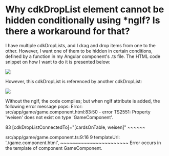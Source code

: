 
# Why cdkDropList element cannot be hidden conditionally using *ngIf? Is there a workaround for that?

I have multiple cdkDropLists, and I drag and drop items from one to the other. However, I want one of them to be hidden in certain conditions, defined by a function in my Angular component's .ts file.
The HTML code snippet on how I want to do it is presented below:
<div
        cdkDropList
        #weisen="cdkDropList"
        [cdkDropListData]="weisenList"
        [cdkDropListConnectedTo]="[playerThreeHand]"
        class="horizontal weisen"
        *ngIf="isFirstRound()"
        cdkDropListOrientation="horizontal"
        (cdkDropListDropped)="drop($event)">
        <div *ngFor="let card of weisenList">
            <img class="horizontal_card" src="assets/french_cards/{{card.cardID}}.svg" cdkDrag>
        </div>
    </div>

However, this cdkDropList is referenced by another cdkDropList:
<div
        cdkDropList
        #playerThreeHand="cdkDropList"
        [cdkDropListData]="playerThreeHandList"
        [cdkDropListConnectedTo]="[cardsOnTable, weisen]"
        class="horizontal bottom"
        cdkDropListOrientation="horizontal"
        (cdkDropListDropped)="drop($event)">
        <div *ngFor="let card of playerThreeHandList">
            <img class="horizontal_card" src="assets/french_cards/{{card.cardID}}.svg" cdkDrag>
        </div>
    </div>

Without the ngIf, the code compiles; but when ngIf attribute is added, the following error message pops:
Error: src/app/game/game.component.html:83:50 - error TS2551: Property 'weisen' does not exist on type 'GameComponent'.

83         [cdkDropListConnectedTo]="[cardsOnTable, weisen]"
                                                    ~~~~~~

  src/app/game/game.component.ts:9:16
    9   templateUrl: './game.component.html',
                     ~~~~~~~~~~~~~~~~~~~~~~~
    Error occurs in the template of component GameComponent.


        
